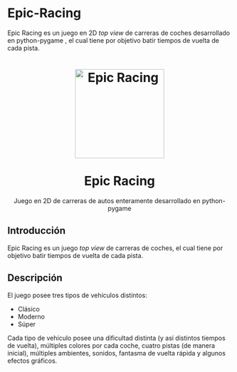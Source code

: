 # Epic-Racing
Epic Racing es un juego en 2D _top view_ de carreras de coches desarrollado en python-pygame , el cual tiene por objetivo batir tiempos de vuelta de cada pista.

<h1 align="center">
  <img alt="Epic Racing" src="https://github.com/GML1591/Epic-Racing/blob/master/appicon.ico" width="200px" height="200px" />
  <br /><br />
  Epic Racing</h1>
  
  
  <p align="center">Juego en 2D de carreras de autos enteramente desarrollado en python-pygame</p>

## Introducción

Epic Racing es un juego _top view_ de carreras de coches, el cual tiene por objetivo batir tiempos de vuelta de cada pista.

## Descripción

El juego posee tres tipos de vehículos distintos:

- Clásico
- Moderno
- Súper

Cada tipo de vehículo posee una dificultad distinta (y así distintos tiempos de vuelta), múltiples colores por cada coche, cuatro pistas (de manera inicial), múltiples ambientes, sonidos, fantasma de vuelta rápida y algunos efectos gráficos.
